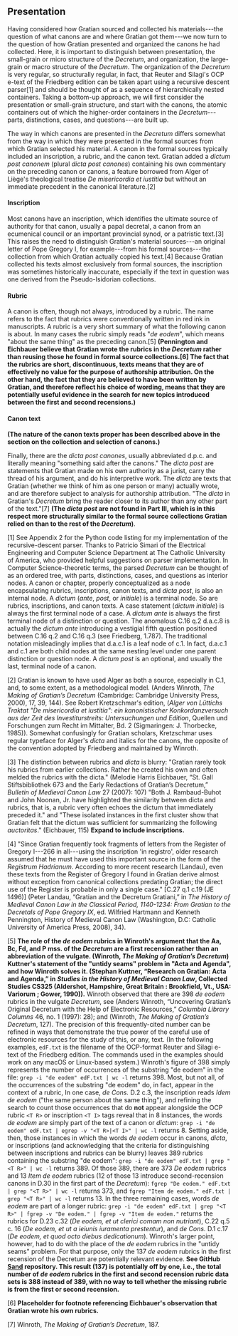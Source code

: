 ## Presentation

Having considered how Gratian sourced and collected his materials---the
question of what canons are and where Gratian got them---we now turn to
the question of how Gratian presented and organized the canons he had
collected. Here, it is important to distinguish between presentation,
the small-grain or micro structure of the *Decretum*, and organization,
the large-grain or macro structure of the *Decretum*. The organization
of the *Decretum* is very regular, so structurally regular, in fact,
that Reuter and Silagi's OCP e-text of the Friedberg edition can be
taken apart using a recursive descent parser[1] and should be thought of
as a sequence of hierarchically nested containers. Taking a bottom-up
approach, we will first consider the presentation or small-grain
structure, and start with the canons, the atomic containers out of which
the higher-order containers in the *Decretum*---parts, distinctions,
cases, and questions---are built up.

The way in which canons are presented in the *Decretum* differs somewhat
from the way in which they were presented in the formal sources from
which Gratian selected his material. A canon in the formal sources
typically included an inscription, a rubric, and the canon text. Gratian
added a *dictum post canonem* (plural *dicta post canones*) containing
his own commentary on the preceding canon or canons, a feature borrowed
from Alger of Liège's theological treatise *De misericordia et iustitia*
but without an immediate precedent in the canonical literature.[2]

#### Inscription

Most canons have an inscription, which identifies the ultimate source of
authority for that canon, usually a papal decretal, a canon from an
ecumenical council or an important provincial synod, or a patristic
text.[3] This raises the need to distinguish Gratian's material
sources---an original letter of Pope Gregory I, for example---from his
formal sources---the collection from which Gratian actually copied his
text.[4] Because Gratian collected his texts almost exclusively from
formal sources, the inscription was sometimes historically inaccurate,
especially if the text in question was one derived from the
Pseudo-Isidorian collections.

#### Rubric

A canon is often, though not always, introduced by a rubric. The name
refers to the fact that rubrics were conventionally written in red ink
in manuscripts. A rubric is a very short summary of what the following
canon is about. In many cases the rubric simply reads "*de eodem*",
which means "about the same thing" as the preceding canon.[5]
**(Pennington and Eichbauer believe that Gratian wrote the rubrics in
the *Decretum* rather than reusing those he found in formal source
collections.[6] The fact that the rubrics are short, discontinuous,
texts means that they are of effectively no value for the purpose of
authorship attribution. On the other hand, the fact that they are
believed to have been written by Gratian, and therefore reflect his
choice of wording, means that they are potentially useful evidence in
the search for new topics introduced between the first and second
recensions.)**

#### Canon text

**(The nature of the canon texts proper has been described above in the
section on the collection and selection of canons.)**

Finally, there are the *dicta post canones*, usually abbreviated d.p.c.
and literally meaning "something said after the canons." The *dicta
post* are statements that Gratian made on his own authority as a jurist,
carry the thread of his argument, and do his interpretive work. The
*dicta* are texts that Gratian (whether we think of him as one person or
many) actually wrote, and are therefore subject to analysis for
authorship attribution. "The *dicta* in Gratian's *Decretum* bring the
reader closer to its author than any other part of the text."[7] **(The
*dicta post* are not found in Part III, which is in this respect more
structurally similar to the formal source collections Gratian relied on
than to the rest of the *Decretum*)**.

[1] See Appendix 2 for the Python code listing for my implementation of
the recursive-descent parser. Thanks to Patricio Simari of the
Electrical Engineering and Computer Science Department at The Catholic
University of America, who provided helpful suggestions on parser
implementation. In Computer Science-theoretic terms, the parsed
*Decretum* can be thought of as an ordered tree, with parts,
distinctions, cases, and questions as interior nodes. A canon or
chapter, properly conceptualized as a node encapsulating rubrics,
inscriptions, canon texts, and *dicta post*, is also an internal node. A
*dictum* (*ante*, *post*, or *initiale*) is a terminal node. So are
rubrics, inscriptions, and canon texts. A case statement (*dictum
initiale*) is always the first terminal node of a case. A *dictum ante*
is always the first terminal node of a distinction or question. The
anomalous C.16 q.2 d.a.c.8 is actually the *dictum ante* introducing a
vestigial fifth question positioned between C.16 q.2 and C.16 q.3 (see
Friedberg, 1.787). The traditional notation misleadingly implies that
d.a.c.1 is a leaf node of c.1. In fact, d.a.c.1 and c.1 are both child
nodes at the same nesting level under one parent distinction or question
node. A *dictum post* is an optional, and usually the last, terminal
node of a canon.

[2] Gratian is known to have used Alger as both a source, especially in
C.1, and, to some extent, as a methodological model. (Anders Winroth,
*The Making of Gratian’s Decretum* (Cambridge: Cambridge University
Press, 2000), 17, 39, 144). See Robert Kretzschmar's edition, (*Alger
von Lüttichs Traktat "De misericordia et iustitia": ein kanonistischer
Konkordanzversuch aus der Zeit des Investiturstreits: Untersuchungen und
Edition*, Quellen und Forschungen zum Recht im Mittalter, Bd. 2
(Sigmaringen: J. Thorbecke, 1985)). Somewhat confusingly for Gratian
scholars, Kretzschmar uses regular typeface for Alger's *dicta* and
italics for the canons, the opposite of the convention adopted by
Friedberg and maintained by Winroth.

[3] The distinction between rubrics and *dicta* is blurry: "Gratian
rarely took his rubrics from earlier collections. Rather he created his
own and often melded the rubrics with the dicta." (Melodie Harris
Eichbauer, “St. Gall Stiftsbibliothek 673 and the Early Redactions of
Gratian’s Decretum,” *Bulletin of Medieval Canon Law* 27 (2007): 107)
"Both J. Rambaud-Buhot and John Noonan, Jr. have highlighted the
similarity between dicta and rubrics, that is, a rubric very often
echoes the dictum that immediately preceded it." and "These isolated
instances in the first cluster show that Gratian felt that the dictum
was sufficient for summarizing the following *auctoritas*." (Eichbauer,
115) **Expand to include inscriptions.**

[4] "Since Gratian frequently took fragments of letters from the
Register of Gregory I---266 in all---using the inscription 'in
registro', older research assumed that he must have used this important
source in the form of the *Registrum Hadrianum*. According to more
recent research (Landau), even these texts from the Register of Gregory
I found in Gratian derive almost without exception from canonical
collections predating Gratian; the direct use of the Register is
probable in only a single case." \[C.27 q.1 c.19 (JE 1496)\] (Peter
Landau, “Gratian and the Decretum Gratiani,” in *The History of Medieval
Canon Law in the Classical Period, 1140-1234: From Gratian to the
Decretals of Pope Gregory IX*, ed. Wilfried Hartmann and Kenneth
Pennington, History of Medieval Canon Law (Washington, D.C: Catholic
University of America Press, 2008), 34).

[5] **The role of the *de eodem* rubrics in Winroth's argument that the
Aa, Bc, Fd, and P mss. of the *Decretum* are a first recension rather
than an abbreviation of the vulgate. (Winroth, *The Making of Gratian’s
Decretum*) Kuttner's statement of the "untidy seams" problem in "Acta
and Agenda", and how Winroth solves it. (Stephan Kuttner, “Research on
Gratian: Acta and Agenda,” in *Studies in the History of Medieval Canon
Law*, Collected Studies CS325 (Aldershot, Hampshire, Great Britain :
Brookfield, Vt., USA: Variorum ; Gower, 1990)).** Winroth observed that
there are 398 *de eodem* rubrics in the vulgate *Decretum*, see (Anders
Winroth, “Uncovering Gratian’s Original Decretum with the Help of
Electronic Resources,” *Columbia Library Columns* 46, no. 1 (1997): 28);
and (Winroth, *The Making of Gratian’s Decretum*, 127). The precision of
this frequently-cited number can be refined in ways that demonstrate the
true power of the careful use of electronic resources for the study of
this, or any, text. (In the following examples, `edF.txt` is the
filename of the OCP-format Reuter and Silagi e-text of the Friedberg
edition. The commands used in the examples should work on any macOS or
Linux-based system.) Winroth's figure of 398 simply represents the
number of occurrences of the substring "de eodem" in the file:
`grep -i "de eodem" edF.txt | wc -l` returns 398. Most, but not all, of
the occurrences of the substring "de eodem" do, in fact, appear in the
context of a rubric, In one case, *de Cons.* D.2 c.3, the inscription
reads *Idem de eodem* ("the same person about the same thing"), and
refining the search to count those occurrences that do **not** appear
alongside the OCP rubric `<T R>` or inscription `<T I>` tags reveal that
in 8 instances, the words *de eodem* are simply part of the text of a
canon or *dictum*:
`grep -i "de eodem" edF.txt | egrep -v "<T R>|<T I>" | wc -l` returns 8.
Setting aside, then, those instances in which the words *de eodem* occur
in canons, *dicta*, or inscriptions (and acknowledging that the criteria
for distinguishing between inscriptions and rubrics can be blurry)
leaves 389 rubrics containing the substring "de eodem":
`grep -i "de eodem" edF.txt | grep "<T R>" | wc -l` returns 389. Of
those 389, there are 373 *De eodem* rubrics and 13 *Item de eodem*
rubrics (12 of those 13 introduce second-recension canons in D.30 in the
first part of the *Decretum*):
`fgrep "De eodem." edF.txt | grep "<T R>" | wc -l` returns 373, and
`fgrep "Item de eodem." edF.txt | grep "<T R>" | wc -l` returns 13. In
the three remaining cases, words *de eodem* are part of a longer rubric:
`grep -i "de eodem" edF.txt | grep "<T R>" | fgrep -v "De eodem." | fgrep -v "Item de eodem."`
returns the rubrics for D.23 c.32 (*De eodem, et ut clerici comam non
nutriant*), C.22 q.5 c. 16 (*De eodem, et ut a ieiunis iuramenta
prestentur*), and *de Cons.* D.1 c.17 (*De eodem, et quod octo diebus
dedicationum*). Winroth's larger point, however, had to do with the
place of the *de eodem* rubrics in the "untidy seams" problem. For that
purpose, only the 137 *de eodem* rubrics in the first recension of the
Decretum are potentially relevant evidence. **See GitHub
[Sand](https://github.com/decretist/Sand/tree/master/rubrics)
repository. This result (137) is potentially off by one, i.e., the total
number of *de eodem* rubrics in the first and second recension rubric
data sets is 388 instead of 389, with no way to tell whether the missing
rubric is from the first or second recension.**

[6] **Placeholder for footnote referencing Eichbauer's observation that
Gratian wrote his own rubrics.**

[7] Winroth, *The Making of Gratian’s Decretum*, 187.
